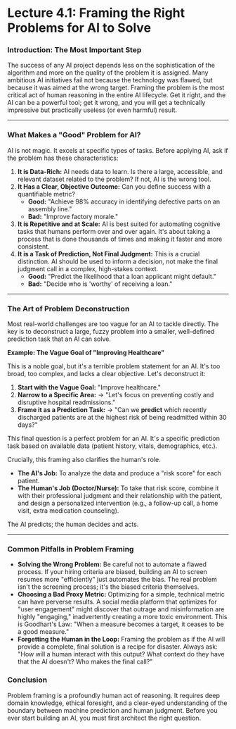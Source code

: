 # Lecture 4.1: Framing the Right Problems for AI to Solve

### Introduction: The Most Important Step
The success of any AI project depends less on the sophistication of the algorithm and more on the quality of the problem it is assigned. Many ambitious AI initiatives fail not because the technology was flawed, but because it was aimed at the wrong target. Framing the problem is the most critical act of human reasoning in the entire AI lifecycle. Get it right, and the AI can be a powerful tool; get it wrong, and you will get a technically impressive but practically useless (or even harmful) result.

---

### What Makes a "Good" Problem for AI?
AI is not magic. It excels at specific types of tasks. Before applying AI, ask if the problem has these characteristics:

1.  **It is Data-Rich:** AI needs data to learn. Is there a large, accessible, and relevant dataset related to the problem? If not, AI is the wrong tool.
2.  **It Has a Clear, Objective Outcome:** Can you define success with a quantifiable metric?
    *   **Good:** "Achieve 98% accuracy in identifying defective parts on an assembly line."
    *   **Bad:** "Improve factory morale."
3.  **It is Repetitive and at Scale:** AI is best suited for automating cognitive tasks that humans perform over and over again. It's about taking a process that is done thousands of times and making it faster and more consistent.
4.  **It is a Task of Prediction, Not Final Judgment:** This is a crucial distinction. AI should be used to inform a decision, not make the final judgment call in a complex, high-stakes context.
    *   **Good:** "Predict the likelihood that a loan applicant might default."
    *   **Bad:** "Decide who is 'worthy' of receiving a loan."

---

### The Art of Problem Deconstruction
Most real-world challenges are too vague for an AI to tackle directly. The key is to deconstruct a large, fuzzy problem into a smaller, well-defined prediction task that an AI can solve.

**Example: The Vague Goal of "Improving Healthcare"**

This is a noble goal, but it's a terrible problem statement for an AI. It's too broad, too complex, and lacks a clear objective. Let's deconstruct it:

1.  **Start with the Vague Goal:** "Improve healthcare."
2.  **Narrow to a Specific Area:** -> "Let's focus on preventing costly and disruptive hospital readmissions."
3.  **Frame it as a Prediction Task:** -> "Can we **predict** which recently discharged patients are at the highest risk of being readmitted within 30 days?"

This final question is a perfect problem for an AI. It's a specific prediction task based on available data (patient history, vitals, demographics, etc.).

Crucially, this framing also clarifies the human's role.
*   **The AI's Job:** To analyze the data and produce a "risk score" for each patient.
*   **The Human's Job (Doctor/Nurse):** To take that risk score, combine it with their professional judgment and their relationship with the patient, and design a personalized intervention (e.g., a follow-up call, a home visit, extra medication counseling).

The AI predicts; the human decides and acts.

---

### Common Pitfalls in Problem Framing

*   **Solving the Wrong Problem:** Be careful not to automate a flawed process. If your hiring criteria are biased, building an AI to screen resumes more "efficiently" just automates the bias. The real problem isn't the screening process; it's the biased criteria themselves.
*   **Choosing a Bad Proxy Metric:** Optimizing for a simple, technical metric can have perverse results. A social media platform that optimizes for "user engagement" might discover that outrage and misinformation are highly "engaging," inadvertently creating a more toxic environment. This is Goodhart's Law: "When a measure becomes a target, it ceases to be a good measure."
*   **Forgetting the Human in the Loop:** Framing the problem as if the AI will provide a complete, final solution is a recipe for disaster. Always ask: "How will a human interact with this output? What context do they have that the AI doesn't? Who makes the final call?"

### Conclusion
Problem framing is a profoundly human act of reasoning. It requires deep domain knowledge, ethical foresight, and a clear-eyed understanding of the boundary between machine prediction and human judgment. Before you ever start building an AI, you must first architect the right question.
